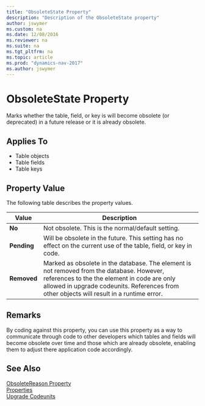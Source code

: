 ```yaml
---
title: "ObsoleteState Property"
description: "Description of the ObsoleteState property"
author: jswymer
ms.custom: na
ms.date: 12/08/2016
ms.reviewer: na
ms.suite: na
ms.tgt_pltfrm: na
ms.topic: article
ms.prod: "dynamics-nav-2017"
ms.author: jswymer
---
```

# ObsoleteState Property
Marks whether the table, field, or key is will become obsolete (or deprecated) in a future release or it is already obsolete.   

## Applies To  

-   Table objects
-   Table fields
-   Table keys
  
## Property Value  
 The following table describes the property values.  

|  Value  |  Description  |
|---------|---------------|  
|**No**|Not obsolete. This is the normal/default setting.|  
|**Pending**|Will be obsolete in the future. This setting has no effect on the current use of the table, field, or key in code. |  
|**Removed**|Marked as obsolete in the database. The element is not removed from the database. However, references to the the element in code are only allowed in upgrade codeunits. References from other objects will result in a runtime error.|   

## Remarks  
By coding against this property, you can use this property as a way to communicate through code to other developers which tables and fields will become obsolete over time and those which are already obsolete, enabling them to adjust there application code accordingly.

## See Also  
 [ObsoleteReason Property](Oobsoletereason-property.md)  
 [Properties](Properties.md)  
 [Upgrade Codeunits](upgrade-codeunits.md)  

